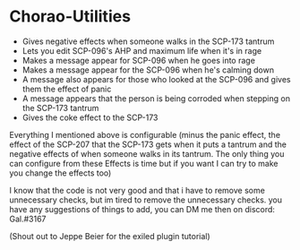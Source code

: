# Chorao-Utilities
- Gives negative effects when someone walks in the SCP-173 tantrum
- Lets you edit SCP-096's AHP and maximum life when it's in rage
- Makes a message appear for SCP-096 when he goes into rage
- Makes a message appear for the SCP-096 when he's calming down
- A message also appears for those who looked at the SCP-096 and gives them the effect of panic
- A message appears that the person is being corroded when stepping on the SCP-173 tantrum
- Gives the coke effect to the SCP-173

Everything I mentioned above is configurable (minus the panic effect, the effect of the SCP-207 that the SCP-173 gets when it puts a tantrum and the negative effects of when someone walks in its tantrum. The only thing you can configure from these Effects is time but if you want I can try to make you change the effects too)

I know that the code is not very good and that i have to remove some unnecessary checks, but im tired to remove the unnecessary checks.
you have any suggestions of things to add, you can DM me then on discord: Gal.#3167

(Shout out to Jeppe Beier for the exiled plugin tutorial)
